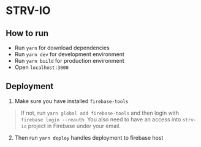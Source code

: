 # STRV-IO

## How to run 

- Run `yarn` for download dependencies
- Run `yarn dev` for development environment
- Run `yarn build` for production environment
- Open `localhost:3000`

## Deployment

1. Make sure you have installed `firebase-tools`
> If not, run `yarn global add firebase-tools` and then login with `firebase login --reauth`.
> You also need to have an access into `strv-io` project in Firebase under your email.
2. Then run `yarn deploy` handles deployment to firebase host
